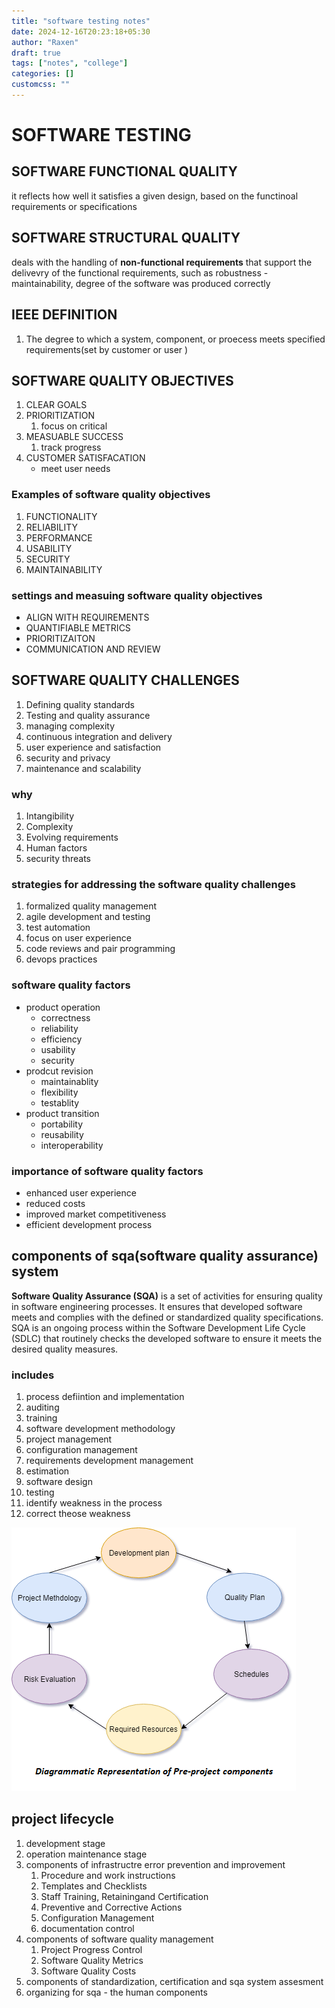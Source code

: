 ```yaml
---
title: "software testing notes"
date: 2024-12-16T20:23:18+05:30
author: "Raxen"
draft: true
tags: ["notes", "college"]
categories: []
customcss: ""
---
```

# SOFTWARE TESTING

## SOFTWARE FUNCTIONAL QUALITY

it reflects how well it satisfies a given design,
based on the functinoal requirements or specifications

## SOFTWARE STRUCTURAL QUALITY

deals with the handling of **non-functional requirements** that
support the delivevry of the functional requirements, such as
robustness - maintainability, 
degree of the software was produced correctly


## IEEE DEFINITION

1. The degree to which a system, component, or proecess meets specified
   requirements(set by customer or user )

## SOFTWARE QUALITY OBJECTIVES

1. CLEAR GOALS
1. PRIORITIZATION
    1. focus on critical
1. MEASUABLE SUCCESS
    1. track progress
1. CUSTOMER SATISFACATION
    - meet user needs

### Examples of software quality objectives

1. FUNCTIONALITY
1. RELIABILITY
1. PERFORMANCE
1. USABILITY
1. SECURITY
1. MAINTAINABILITY

### settings and measuing software quality objectives

- ALIGN WITH REQUIREMENTS
- QUANTIFIABLE METRICS
- PRIORITIZAITON
- COMMUNICATION AND REVIEW


## SOFTWARE QUALITY CHALLENGES

1. Defining quality standards
1. Testing and quality assurance
1. managing complexity
1. continuous integration and delivery
1. user experience and satisfaction
1. security and privacy
1. maintenance and scalability

### why

1. Intangibility
1. Complexity
1. Evolving requirements
1. Human factors
1. security threats

### strategies for addressing the software quality challenges

1. formalized quality management
1. agile development and testing
1. test automation
1. focus on user experience
1. code reviews and pair programming
1. devops practices

### software quality factors

- product operation
    - correctness
    - reliability
    - efficiency
    - usability
    - security
- prodcut revision
    - maintainablity
    - flexibility
    - testablity
- product transition
    - portability
    - reusability
    - interoperability

### importance of software quality factors

- enhanced user experience
- reduced costs
- improved market competitiveness
- efficient development process

## components of sqa(software quality assurance) system


**Software Quality Assurance (SQA)** is a set of activities for ensuring quality in software
engineering processes. It ensures that developed software meets and complies with the
defined or standardized quality specifications. SQA is an ongoing process within the
Software Development Life Cycle (SDLC) that routinely checks the developed software to
ensure it meets the desired quality measures.

### includes

1. process defiintion and implementation
1. auditing
1. training
1. software development methodology
1. project management
1. configuration management
1. requirements development management
1. estimation
1. software design
1. testing
1. identify weakness in the process
1. correct theose weakness

![repofpreproject](img/representation-of-preproject.png)

## project lifecycle

1. development stage
1. operation maintenance stage
1. components of infrastructre error prevention and improvement
    1. Procedure and work instructions
    1. Templates and Checklists
    1. Staff Training, Retainingand Certification
    1. Preventive and Corrective Actions
    1. Configuration Management
    1. documentation control
1. components of software quality management
    1. Project Progress Control
    1. Software Quality Metrics
    1. Software Quality Costs
5. components of standardization, certification and sqa system assesment
1. organizing for sqa - the human components


